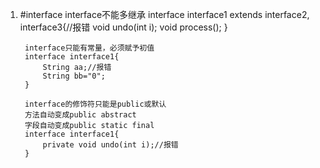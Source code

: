 1. #interface
		interface不能多继承
		interface interface1 extends interface2, interface3{//报错
		void undo(int i);
		void process();
		}
		
		interface只能有常量，必须赋予初值
		interface interface1{
			String aa;//报错
			String bb="0";
		}
		
		interface的修饰符只能是public或默认
		方法自动变成public abstract
		字段自动变成public static final
		interface interface1{
			private void undo(int i);//报错
		}